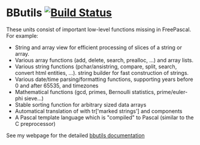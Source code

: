 BButils [![Build Status](https://api.travis-ci.com/benibela/bbutils.svg?branch=master)](https://travis-ci.org/benibela/bbutils)
=============
 
These units consist of important low-level functions missing in FreePascal. For example:

*    String and array view for efficient processing of slices of a string or array.
*    Various array functions (add, delete, search, prealloc, ...) and array lists.
*    Various string functions (pchar/ansistring, compare, split, search, convert html entities, ...). string builder for fast construction of strings.
*    Various date/time parsing/formatting functions, supporting years before 0 and after 65535, and timezones
*    Mathematical functions (gcd, primes, Bernoulli statistics, prime/euler-phi sieve...)
*    Stable sorting function for arbitrary sized data arrays
*    Automatical translation of with tr['marked strings'] and components
*    A Pascal template language which is "compiled" to Pascal (similar to the C preprocessor)


 
See my webpage for the detailed [bbutils documentation](https://www.benibela.de/documentation/bbutils/bbutils.html)